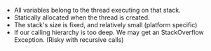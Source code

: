 - All variables belong to the thread executing on that stack.
- Statically allocated when the thread is created.
- The stack's size is fixed, and relatively small (platform specific)
- If our calling hierarchy is too deep. We may get an StackOverflow Exception. (Risky with recursive calls)